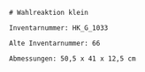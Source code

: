 
            # Wahlreaktion klein
    
            Inventarnummer: HK_G_1033
    
            Alte Inventarnummer: 66
    
            Abmessungen: 50,5 x 41 x 12,5 cm
            